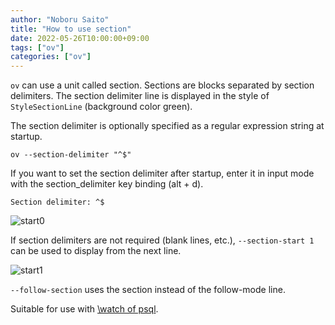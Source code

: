 ```yaml
---
author: "Noboru Saito"
title: "How to use section"
date: 2022-05-26T10:00:00+09:00
tags: ["ov"]
categories: ["ov"]
---
```


`ov` can use a unit called section.
Sections are blocks separated by section delimiters.
The section delimiter line is displayed in the style of `StyleSectionLine`
(background color green).

The section delimiter is optionally specified as a regular expression string at startup.

```console
ov --section-delimiter "^$"
```

If you want to set the section delimiter after startup,
enter it in input mode with the section_delimiter key binding (alt + d).

```input
Section delimiter: ^$
```

![start0](/ov/start0.png)

If section delimiters are not required (blank lines, etc.),
`--section-start 1` can be used to display from the next line.

![start1](/ov/start1.png)

`--follow-section` uses the section instead of the follow-mode line.

Suitable for use with [\watch of psql](/ov/psql/#watchpostgresql-15).